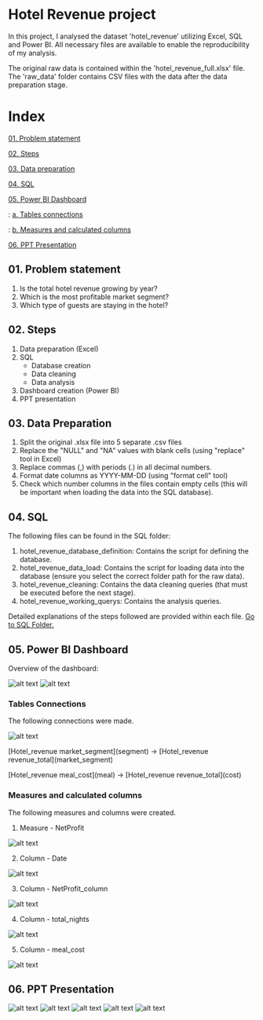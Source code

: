 # Hotel Revenue project

In this project, I analysed the dataset 'hotel_revenue' utilizing Excel, SQL and Power BI. All necessary files are available to enable the reproducibility of my analysis.

The original raw data is contained within the 'hotel_revenue_full.xlsx' file. The 'raw_data' folder contains CSV files with the data after the data preparation stage.

# Index

[01. Problem statement](#01-problem-statement)

[02. Steps](#02-steps)

[03. Data preparation](#03-data-preparation)

[04. SQL](#04-sql)

[05. Power BI Dashboard](#05-power-bi-dashboard)

: [a. Tables connections](#tables-connections)

: [b. Measures and calculated columns](#measures-and-calculated-columns)

[06. PPT Presentation](#06-ppt-presentation)

## 01. Problem statement

1. Is the total hotel revenue growing by year?
2. Which is the most profitable market segment?
3. Which type of guests are staying in the hotel?

## 02. Steps

1. Data preparation (Excel)
2. SQL
   - Database creation
   - Data cleaning
   - Data analysis
4. Dashboard creation (Power BI)
5. PPT presentation

## 03. Data Preparation

1. Split the original .xlsx file into 5 separate .csv files
2. Replace the "NULL" and "NA" values with blank cells (using "replace" tool in Excel)
3. Replace commas (,) with periods (.) in all decimal numbers.
4. Format date columns as YYYY-MM-DD (using "format cell" tool)
5. Check which number columns in the files contain empty cells (this will be important when loading the data into the SQL database).

## 04. SQL

The following files can be found in the SQL folder:
1. hotel_revenue_database_definition: Contains the script for defining the database.
2. hotel_revenue_data_load: Contains the script for loading data into the database (ensure you select the correct folder path for the raw data).
3. hotel_revenue_cleaning: Contains the data cleaning queries (that must be executed before the next stage).
4. hotel_revenue_working_querys: Contains the analysis queries.

Detailed explanations of the steps followed are provided within each file. [Go to SQL Folder.](https://github.com/juanps13/Personal-CV/tree/main/01.%20Hotel%20revenue%20project/02.%20sql)

## 05. Power BI Dashboard

Overview of the dashboard:

![alt text](05.%20images/dashboard.png)
![alt text](05.%20images/dashboard2.png)

### Tables Connections

The following connections were made.

![alt text](05.%20images/tables_connections.png)

\[Hotel_revenue market_segment](segment) -> \[Hotel_revenue revenue_total](market_segment)

\[Hotel_revenue meal_cost](meal) -> \[Hotel_revenue revenue_total](cost)

### Measures and calculated columns

The following measures and columns were created.

1. Measure - NetProfit

![alt text](05.%20images/measure_net_profit.png)

2. Column - Date

![alt text](05.%20images/column_date.png)

3. Column - NetProfit_column

![alt text](05.%20images/column_net_profit.png)

4. Column - total_nights

![alt text](05.%20images/column_total_nights.png)

5. Column - meal_cost

![alt text](05.%20images/column_meal_cost.png)

## 06. PPT Presentation

![alt text](05.%20images/ppt1.png)
![alt text](05.%20images/ppt2.png)
![alt text](05.%20images/ppt3.png)
![alt text](05.%20images/ppt4.png)
![alt text](05.%20images/ppt5.png)

